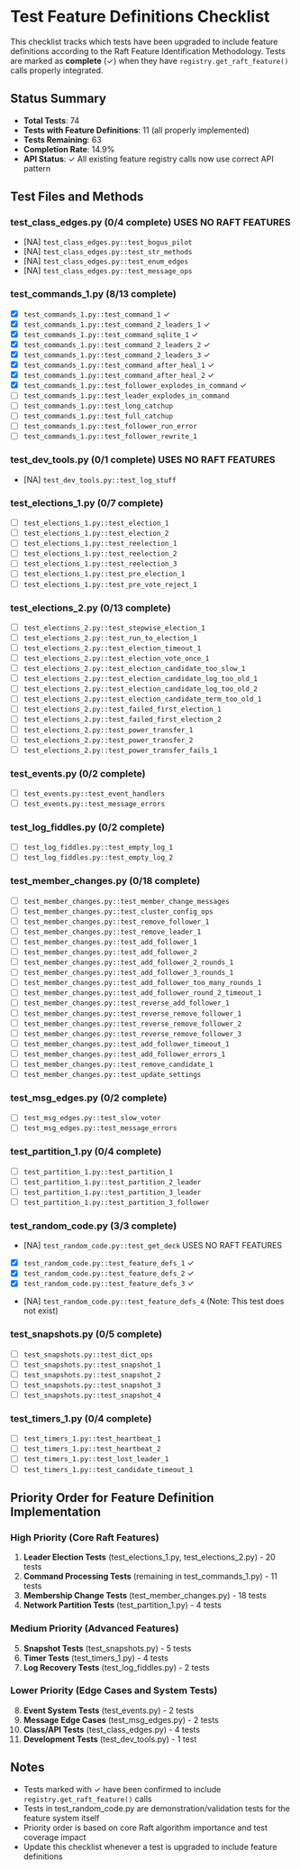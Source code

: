 # Test Feature Definitions Checklist

This checklist tracks which tests have been upgraded to include feature definitions according to the Raft Feature Identification Methodology. Tests are marked as **complete** (✓) when they have `registry.get_raft_feature()` calls properly integrated.

## Status Summary
- **Total Tests**: 74
- **Tests with Feature Definitions**: 11 (all properly implemented)
- **Tests Remaining**: 63
- **Completion Rate**: 14.9%
- **API Status**: ✓ All existing feature registry calls now use correct API pattern

## Test Files and Methods

### test_class_edges.py (0/4 complete) USES NO RAFT FEATURES
- [NA] `test_class_edges.py::test_bogus_pilot`
- [NA] `test_class_edges.py::test_str_methods`
- [NA] `test_class_edges.py::test_enum_edges`
- [NA] `test_class_edges.py::test_message_ops`

### test_commands_1.py (8/13 complete)
- [x] `test_commands_1.py::test_command_1` ✓
- [x] `test_commands_1.py::test_command_2_leaders_1` ✓
- [x] `test_commands_1.py::test_command_sqlite_1` ✓
- [x] `test_commands_1.py::test_command_2_leaders_2` ✓
- [x] `test_commands_1.py::test_command_2_leaders_3` ✓
- [x] `test_commands_1.py::test_command_after_heal_1` ✓
- [x] `test_commands_1.py::test_command_after_heal_2` ✓
- [x] `test_commands_1.py::test_follower_explodes_in_command` ✓
- [ ] `test_commands_1.py::test_leader_explodes_in_command`
- [ ] `test_commands_1.py::test_long_catchup`
- [ ] `test_commands_1.py::test_full_catchup`
- [ ] `test_commands_1.py::test_follower_run_error`
- [ ] `test_commands_1.py::test_follower_rewrite_1`

### test_dev_tools.py (0/1 complete) USES NO RAFT FEATURES
- [NA] `test_dev_tools.py::test_log_stuff`

### test_elections_1.py (0/7 complete)
- [ ] `test_elections_1.py::test_election_1`
- [ ] `test_elections_1.py::test_election_2`
- [ ] `test_elections_1.py::test_reelection_1`
- [ ] `test_elections_1.py::test_reelection_2`
- [ ] `test_elections_1.py::test_reelection_3`
- [ ] `test_elections_1.py::test_pre_election_1`
- [ ] `test_elections_1.py::test_pre_vote_reject_1`

### test_elections_2.py (0/13 complete)
- [ ] `test_elections_2.py::test_stepwise_election_1`
- [ ] `test_elections_2.py::test_run_to_election_1`
- [ ] `test_elections_2.py::test_election_timeout_1`
- [ ] `test_elections_2.py::test_election_vote_once_1`
- [ ] `test_elections_2.py::test_election_candidate_too_slow_1`
- [ ] `test_elections_2.py::test_election_candidate_log_too_old_1`
- [ ] `test_elections_2.py::test_election_candidate_log_too_old_2`
- [ ] `test_elections_2.py::test_election_candidate_term_too_old_1`
- [ ] `test_elections_2.py::test_failed_first_election_1`
- [ ] `test_elections_2.py::test_failed_first_election_2`
- [ ] `test_elections_2.py::test_power_transfer_1`
- [ ] `test_elections_2.py::test_power_transfer_2`
- [ ] `test_elections_2.py::test_power_transfer_fails_1`

### test_events.py (0/2 complete)
- [ ] `test_events.py::test_event_handlers`
- [ ] `test_events.py::test_message_errors`

### test_log_fiddles.py (0/2 complete)
- [ ] `test_log_fiddles.py::test_empty_log_1`
- [ ] `test_log_fiddles.py::test_empty_log_2`

### test_member_changes.py (0/18 complete)
- [ ] `test_member_changes.py::test_member_change_messages`
- [ ] `test_member_changes.py::test_cluster_config_ops`
- [ ] `test_member_changes.py::test_remove_follower_1`
- [ ] `test_member_changes.py::test_remove_leader_1`
- [ ] `test_member_changes.py::test_add_follower_1`
- [ ] `test_member_changes.py::test_add_follower_2`
- [ ] `test_member_changes.py::test_add_follower_2_rounds_1`
- [ ] `test_member_changes.py::test_add_follower_3_rounds_1`
- [ ] `test_member_changes.py::test_add_follower_too_many_rounds_1`
- [ ] `test_member_changes.py::test_add_follower_round_2_timeout_1`
- [ ] `test_member_changes.py::test_reverse_add_follower_1`
- [ ] `test_member_changes.py::test_reverse_remove_follower_1`
- [ ] `test_member_changes.py::test_reverse_remove_follower_2`
- [ ] `test_member_changes.py::test_reverse_remove_follower_3`
- [ ] `test_member_changes.py::test_add_follower_timeout_1`
- [ ] `test_member_changes.py::test_add_follower_errors_1`
- [ ] `test_member_changes.py::test_remove_candidate_1`
- [ ] `test_member_changes.py::test_update_settings`

### test_msg_edges.py (0/2 complete)
- [ ] `test_msg_edges.py::test_slow_voter`
- [ ] `test_msg_edges.py::test_message_errors`

### test_partition_1.py (0/4 complete)
- [ ] `test_partition_1.py::test_partition_1`
- [ ] `test_partition_1.py::test_partition_2_leader`
- [ ] `test_partition_1.py::test_partition_3_leader`
- [ ] `test_partition_1.py::test_partition_3_follower`

### test_random_code.py (3/3 complete)
- [NA] `test_random_code.py::test_get_deck` USES NO RAFT FEATURES
- [x] `test_random_code.py::test_feature_defs_1` ✓
- [x] `test_random_code.py::test_feature_defs_2` ✓
- [x] `test_random_code.py::test_feature_defs_3` ✓
- [NA] `test_random_code.py::test_feature_defs_4` (Note: This test does not exist)

### test_snapshots.py (0/5 complete)
- [ ] `test_snapshots.py::test_dict_ops`
- [ ] `test_snapshots.py::test_snapshot_1`
- [ ] `test_snapshots.py::test_snapshot_2`
- [ ] `test_snapshots.py::test_snapshot_3`
- [ ] `test_snapshots.py::test_snapshot_4`

### test_timers_1.py (0/4 complete)
- [ ] `test_timers_1.py::test_heartbeat_1`
- [ ] `test_timers_1.py::test_heartbeat_2`
- [ ] `test_timers_1.py::test_lost_leader_1`
- [ ] `test_timers_1.py::test_candidate_timeout_1`

## Priority Order for Feature Definition Implementation

### High Priority (Core Raft Features)
1. **Leader Election Tests** (test_elections_1.py, test_elections_2.py) - 20 tests
2. **Command Processing Tests** (remaining in test_commands_1.py) - 11 tests
3. **Membership Change Tests** (test_member_changes.py) - 18 tests
4. **Network Partition Tests** (test_partition_1.py) - 4 tests

### Medium Priority (Advanced Features)
5. **Snapshot Tests** (test_snapshots.py) - 5 tests
6. **Timer Tests** (test_timers_1.py) - 4 tests
7. **Log Recovery Tests** (test_log_fiddles.py) - 2 tests

### Lower Priority (Edge Cases and System Tests)
8. **Event System Tests** (test_events.py) - 2 tests
9. **Message Edge Cases** (test_msg_edges.py) - 2 tests
10. **Class/API Tests** (test_class_edges.py) - 4 tests
11. **Development Tests** (test_dev_tools.py) - 1 test

## Notes
- Tests marked with ✓ have been confirmed to include `registry.get_raft_feature()` calls
- Tests in test_random_code.py are demonstration/validation tests for the feature system itself
- Priority order is based on core Raft algorithm importance and test coverage impact
- Update this checklist whenever a test is upgraded to include feature definitions